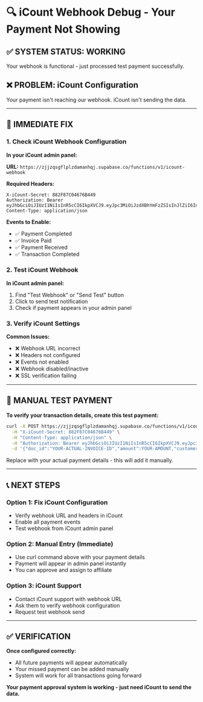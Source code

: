 # 🔍 iCount Webhook Debug - Your Payment Not Showing

## ✅ **SYSTEM STATUS: WORKING**
Your webhook is functional - just processed test payment successfully.

## ❌ **PROBLEM: iCount Configuration**
Your payment isn't reaching our webhook. iCount isn't sending the data.

---

## 🚀 **IMMEDIATE FIX**

### **1. Check iCount Webhook Configuration**

**In your iCount admin panel:**

**URL:** `https://zjjzqsgflplzdamanhqj.supabase.co/functions/v1/icount-webhook`

**Required Headers:**
```
X-iCount-Secret: 882F87C04676B449
Authorization: Bearer eyJhbGciOiJIUzI1NiIsInR5cCI6IkpXVCJ9.eyJpc3MiOiJzdXBhYmFzZSIsInJlZiI6Inpqanpxc2dmbHBsemRhbWFuaHFqIiwicm9sZSI6ImFub24iLCJpYXQiOjE3NDUxNzU0NTYsImV4cCI6MjA2MDc1MTQ1Nn0.zcQAS1lYncW8VsXnQsz5pXo28ST0PruZZacNaWrPf0I
Content-Type: application/json
```

**Events to Enable:**
- ✅ Payment Completed
- ✅ Invoice Paid  
- ✅ Payment Received
- ✅ Transaction Completed

### **2. Test iCount Webhook**

**In iCount admin panel:**
1. Find "Test Webhook" or "Send Test" button
2. Click to send test notification
3. Check if payment appears in your admin panel

### **3. Verify iCount Settings**

**Common Issues:**
- ❌ Webhook URL incorrect
- ❌ Headers not configured
- ❌ Events not enabled
- ❌ Webhook disabled/inactive
- ❌ SSL verification failing

---

## 🧪 **MANUAL TEST PAYMENT**

**To verify your transaction details, create this test payment:**

```bash
curl -X POST https://zjjzqsgflplzdamanhqj.supabase.co/functions/v1/icount-webhook \
  -H "X-iCount-Secret: 882F87C04676B449" \
  -H "Content-Type: application/json" \
  -H "Authorization: Bearer eyJhbGciOiJIUzI1NiIsInR5cCI6IkpXVCJ9.eyJpc3MiOiJzdXBhYmFzZSIsInJlZiI6Inpqanpxc2dmbHBsemRhbWFuaHFqIiwicm9sZSI6ImFub24iLCJpYXQiOjE3NDUxNzU0NTYsImV4cCI6MjA2MDc1MTQ1Nn0.zcQAS1lYncW8VsXnQsz5pXo28ST0PruZZacNaWrPf0I" \
  -d '{"doc_id":"YOUR-ACTUAL-INVOICE-ID","amount":YOUR-AMOUNT,"customer_email":"YOUR-EMAIL","customer_name":"YOUR-NAME","payment_date":"2025-01-07T10:00:00.000Z"}'
```

Replace with your actual payment details - this will add it manually.

---

## 📞 **NEXT STEPS**

### **Option 1: Fix iCount Configuration**
- Verify webhook URL and headers in iCount
- Enable all payment events
- Test webhook from iCount admin panel

### **Option 2: Manual Entry (Immediate)**
- Use curl command above with your payment details
- Payment will appear in admin panel instantly
- You can approve and assign to affiliate

### **Option 3: iCount Support**
- Contact iCount support with webhook URL
- Ask them to verify webhook configuration
- Request test webhook send

---

## ✅ **VERIFICATION**

**Once configured correctly:**
- All future payments will appear automatically
- Your missed payment can be added manually
- System will work for all transactions going forward

**Your payment approval system is working - just need iCount to send the data.** 